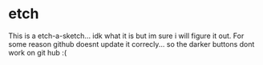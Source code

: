 # etch
This is a etch-a-sketch... idk what it is but im sure i will figure it out.
For some reason github doesnt update it correcly... so the darker buttons dont work on git hub :(